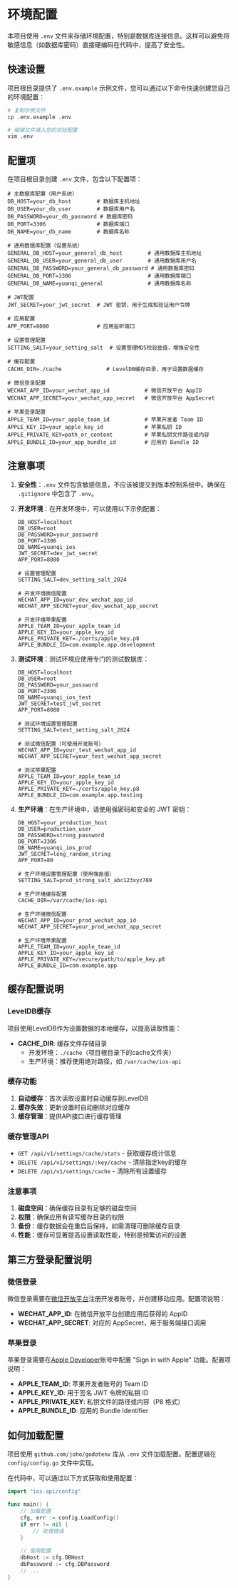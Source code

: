 # 环境配置

本项目使用 `.env` 文件来存储环境配置，特别是数据库连接信息。这样可以避免将敏感信息（如数据库密码）直接硬编码在代码中，提高了安全性。

## 快速设置

项目根目录提供了 `.env.example` 示例文件，您可以通过以下命令快速创建您自己的环境配置：

```bash
# 复制示例文件
cp .env.example .env

# 编辑文件填入您的实际配置
vim .env
```

## 配置项

在项目根目录创建 `.env` 文件，包含以下配置项：

```
# 主数据库配置（用户系统）
DB_HOST=your_db_host        # 数据库主机地址
DB_USER=your_db_user        # 数据库用户名
DB_PASSWORD=your_db_password # 数据库密码
DB_PORT=3306                # 数据库端口
DB_NAME=your_db_name        # 数据库名称

# 通用数据库配置（设置系统）
GENERAL_DB_HOST=your_general_db_host        # 通用数据库主机地址
GENERAL_DB_USER=your_general_db_user        # 通用数据库用户名
GENERAL_DB_PASSWORD=your_general_db_password # 通用数据库密码
GENERAL_DB_PORT=3306                        # 通用数据库端口
GENERAL_DB_NAME=yuanqi_general              # 通用数据库名称

# JWT配置
JWT_SECRET=your_jwt_secret  # JWT 密钥，用于生成和验证用户令牌

# 应用配置
APP_PORT=8080               # 应用监听端口

# 设置管理配置
SETTING_SALT=your_setting_salt  # 设置管理MD5校验盐值，增强安全性

# 缓存配置
CACHE_DIR=./cache              # LevelDB缓存目录，用于设置数据缓存

# 微信登录配置
WECHAT_APP_ID=your_wechat_app_id           # 微信开放平台 AppID
WECHAT_APP_SECRET=your_wechat_app_secret   # 微信开放平台 AppSecret

# 苹果登录配置
APPLE_TEAM_ID=your_apple_team_id           # 苹果开发者 Team ID
APPLE_KEY_ID=your_apple_key_id             # 苹果私钥 ID
APPLE_PRIVATE_KEY=path_or_content          # 苹果私钥文件路径或内容
APPLE_BUNDLE_ID=your_app_bundle_id         # 应用的 Bundle ID
```

## 注意事项

1. **安全性**：`.env` 文件包含敏感信息，不应该被提交到版本控制系统中。确保在 `.gitignore` 中包含了 `.env`。

2. **开发环境**：在开发环境中，可以使用以下示例配置：
   ```
   DB_HOST=localhost
   DB_USER=root
   DB_PASSWORD=your_password
   DB_PORT=3306
   DB_NAME=yuanqi_ios
   JWT_SECRET=dev_jwt_secret
   APP_PORT=8080
   
   # 设置管理配置
   SETTING_SALT=dev_setting_salt_2024
   
   # 开发环境微信配置
   WECHAT_APP_ID=your_dev_wechat_app_id
   WECHAT_APP_SECRET=your_dev_wechat_app_secret
   
   # 开发环境苹果配置
   APPLE_TEAM_ID=your_apple_team_id
   APPLE_KEY_ID=your_apple_key_id
   APPLE_PRIVATE_KEY=./certs/apple_key.p8
   APPLE_BUNDLE_ID=com.example.app.development
   ```

3. **测试环境**：测试环境应使用专门的测试数据库：
   ```
   DB_HOST=localhost
   DB_USER=root
   DB_PASSWORD=your_password
   DB_PORT=3306
   DB_NAME=yuanqi_ios_test
   JWT_SECRET=test_jwt_secret
   APP_PORT=8080
   
   # 测试环境设置管理配置
   SETTING_SALT=test_setting_salt_2024
   
   # 测试微信配置（可使用开发账号）
   WECHAT_APP_ID=your_test_wechat_app_id
   WECHAT_APP_SECRET=your_test_wechat_app_secret
   
   # 测试苹果配置
   APPLE_TEAM_ID=your_apple_team_id
   APPLE_KEY_ID=your_apple_key_id
   APPLE_PRIVATE_KEY=./certs/apple_key.p8
   APPLE_BUNDLE_ID=com.example.app.testing
   ```

4. **生产环境**：在生产环境中，请使用强密码和安全的 JWT 密钥：
   ```
   DB_HOST=your_production_host
   DB_USER=production_user
   DB_PASSWORD=strong_password
   DB_PORT=3306
   DB_NAME=yuanqi_ios_prod
   JWT_SECRET=long_random_string
   APP_PORT=80
   
   # 生产环境设置管理配置（使用强盐值）
   SETTING_SALT=prod_strong_salt_abc123xyz789
   
   # 生产环境缓存配置
   CACHE_DIR=/var/cache/ios-api
   
   # 生产环境微信配置
   WECHAT_APP_ID=your_prod_wechat_app_id
   WECHAT_APP_SECRET=your_prod_wechat_app_secret
   
   # 生产环境苹果配置
   APPLE_TEAM_ID=your_apple_team_id
   APPLE_KEY_ID=your_apple_key_id
   APPLE_PRIVATE_KEY=/secure/path/to/apple_key.p8
   APPLE_BUNDLE_ID=com.example.app
   ```

## 缓存配置说明

### LevelDB缓存

项目使用LevelDB作为设置数据的本地缓存，以提高读取性能：

- **CACHE_DIR**: 缓存文件存储目录
  - 开发环境：`./cache`（项目根目录下的cache文件夹）
  - 生产环境：推荐使用绝对路径，如 `/var/cache/ios-api`

### 缓存功能

1. **自动缓存**：首次读取设置时自动缓存到LevelDB
2. **缓存失效**：更新设置时自动删除对应缓存
3. **缓存管理**：提供API接口进行缓存管理

### 缓存管理API

- `GET /api/v1/settings/cache/stats` - 获取缓存统计信息
- `DELETE /api/v1/settings/:key/cache` - 清除指定key的缓存
- `DELETE /api/v1/settings/cache` - 清除所有设置缓存

### 注意事项

1. **磁盘空间**：确保缓存目录有足够的磁盘空间
2. **权限**：确保应用有读写缓存目录的权限
3. **备份**：缓存数据会在重启后保持，如需清理可删除缓存目录
4. **性能**：缓存可显著提高设置读取性能，特别是频繁访问的设置

## 第三方登录配置说明

### 微信登录

微信登录需要在[微信开放平台](https://open.weixin.qq.com/)注册开发者账号，并创建移动应用。配置项说明：

- **WECHAT_APP_ID**: 在微信开放平台创建应用后获得的 AppID
- **WECHAT_APP_SECRET**: 对应的 AppSecret，用于服务端接口调用

### 苹果登录

苹果登录需要在[Apple Developer](https://developer.apple.com/)账号中配置 "Sign in with Apple" 功能。配置项说明：

- **APPLE_TEAM_ID**: 苹果开发者账号的 Team ID
- **APPLE_KEY_ID**: 用于签名 JWT 令牌的私钥 ID
- **APPLE_PRIVATE_KEY**: 私钥文件的路径或内容（P8 格式）
- **APPLE_BUNDLE_ID**: 应用的 Bundle Identifier

## 如何加载配置

项目使用 `github.com/joho/godotenv` 库从 `.env` 文件加载配置。配置逻辑在 `config/config.go` 文件中实现。

在代码中，可以通过以下方式获取和使用配置：

```go
import "ios-api/config"

func main() {
    // 加载配置
    cfg, err := config.LoadConfig()
    if err != nil {
        // 处理错误
    }
    
    // 使用配置
    dbHost := cfg.DBHost
    dbPassword := cfg.DBPassword
    // ...
}
``` 